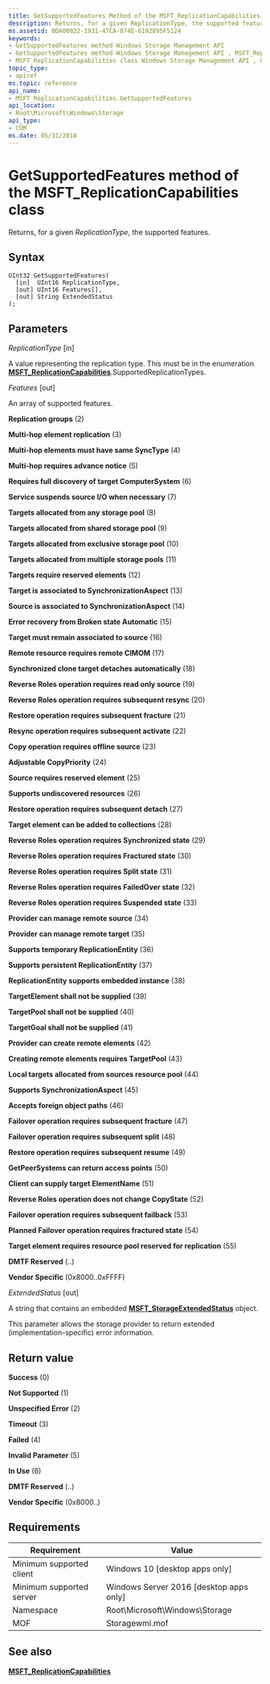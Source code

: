 ```yaml
---
title: GetSupportedFeatures Method of the MSFT_ReplicationCapabilities Class
description: Returns, for a given ReplicationType, the supported features.
ms.assetid: 0DA00822-1931-47CA-874E-6192895F5124
keywords:
- GetSupportedFeatures method Windows Storage Management API
- GetSupportedFeatures method Windows Storage Management API , MSFT_ReplicationCapabilities class
- MSFT_ReplicationCapabilities class Windows Storage Management API , GetSupportedFeatures method
topic_type:
- apiref
ms.topic: reference
api_name:
- MSFT_ReplicationCapabilities.GetSupportedFeatures
api_location:
- Root\Microsoft\Windows\Storage
api_type:
- COM
ms.date: 05/31/2018
---
```


# GetSupportedFeatures method of the MSFT\_ReplicationCapabilities class

Returns, for a given *ReplicationType*, the supported features.

## Syntax


```mof
UInt32 GetSupportedFeatures(
  [in]  UInt16 ReplicationType,
  [out] UInt16 Features[],
  [out] String ExtendedStatus
);
```



## Parameters

 

*ReplicationType* \[in\]
 

A value representing the replication type. This must be in the enumeration [**MSFT\_ReplicationCapabilities**](msft-replicationcapabilities.md).SupportedReplicationTypes.

 

*Features* \[out\]
 

An array of supported features.

 

**Replication groups** (2)
 

**Multi-hop element replication** (3)
 

**Multi-hop elements must have same SyncType** (4)
 

**Multi-hop requires advance notice** (5)
 

**Requires full discovery of target ComputerSystem** (6)
 

**Service suspends source I/O when necessary** (7)
 

**Targets allocated from any storage pool** (8)
 

**Targets allocated from shared storage pool** (9)
 

**Targets allocated from exclusive storage pool** (10)
 

**Targets allocated from multiple storage pools** (11)
 

**Targets require reserved elements** (12)
 

**Target is associated to SynchronizationAspect** (13)
 

**Source is associated to SynchronizationAspect** (14)
 

**Error recovery from Broken state Automatic** (15)
 

**Target must remain associated to source** (16)
 

**Remote resource requires remote CIMOM** (17)
 

**Synchronized clone target detaches automatically** (18)
 

**Reverse Roles operation requires read only source** (19)
 

**Reverse Roles operation requires subsequent resync** (20)
 

**Restore operation requires subsequent fracture** (21)
 

**Resync operation requires subsequent activate** (22)
 

**Copy operation requires offline source** (23)
 

**Adjustable CopyPriority** (24)
 

**Source requires reserved element** (25)
 

**Supports undiscovered resources** (26)
 

**Restore operation requires subsequent detach** (27)
 

**Target element can be added to collections** (28)
 

**Reverse Roles operation requires Synchronized state** (29)
 

**Reverse Roles operation requires Fractured state** (30)
 

**Reverse Roles operation requires Split state** (31)
 

**Reverse Roles operation requires FailedOver state** (32)
 

**Reverse Roles operation requires Suspended state** (33)
 

**Provider can manage remote source** (34)
 

**Provider can manage remote target** (35)
 

**Supports temporary ReplicationEntity** (36)
 

**Supports persistent ReplicationEntity** (37)
 

**ReplicationEntity supports embedded instance** (38)
 

**TargetElement shall not be supplied** (39)
 

**TargetPool shall not be supplied** (40)
 

**TargetGoal shall not be supplied** (41)
 

**Provider can create remote elements** (42)
 

**Creating remote elements requires TargetPool** (43)
 

**Local targets allocated from sources resource pool** (44)
 

**Supports SynchronizationAspect** (45)
 

**Accepts foreign object paths** (46)
 

**Failover operation requires subsequent fracture** (47)
 

**Failover operation requires subsequent split** (48)
 

**Restore operation requires subsequent resume** (49)
 

**GetPeerSystems can return access points** (50)
 

**Client can supply target ElementName** (51)
 

**Reverse Roles operation does not change CopyState** (52)
 

**Failover operation requires subsequent failback** (53)
 

**Planned Failover operation requires fractured state** (54)
 

**Target element requires resource pool reserved for replication** (55)
 

**DMTF Reserved** (..)
 

**Vendor Specific** (0x8000..0xFFFF)
   

*ExtendedStatus* \[out\]
 

A string that contains an embedded [**MSFT\_StorageExtendedStatus**](msft-storageextendedstatus.md) object.

This parameter allows the storage provider to return extended (implementation-specific) error information.

 

## Return value

 

**Success** (0)
 

**Not Supported** (1)
 

**Unspecified Error** (2)
 

**Timeout** (3)
 

**Failed** (4)
 

**Invalid Parameter** (5)
 

**In Use** (6)
 

**DMTF Reserved** (..)
 

**Vendor Specific** (0x8000..)
 

## Requirements



| Requirement | Value |
|-------------------------------------|-------------------------------------------------------------------------------------------|
| Minimum supported client | Windows 10 \[desktop apps only\]                                               |
| Minimum supported server | Windows Server 2016 \[desktop apps only\]                                      |
| Namespace                | Root\\Microsoft\\Windows\\Storage                                              |
| MOF                      |  Storagewmi.mof  |



## See also

 

[**MSFT\_ReplicationCapabilities**](msft-replicationcapabilities.md)
 

 

 





